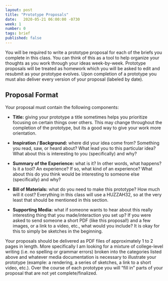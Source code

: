 ```yaml
---
layout: post
title: "Prototype Proposals"
date:   2020-05-21 06:00:00 -0730
week: 1
number: 0
tags: brief
published: false
---
```


You will be required to write a prototype proposal for each of the briefs you complete in this class. You can think of this as a tool to help organize your thoughts as you work through your ideas week-by-week. Prototype proposals will be treated as homework which you will be asked to edit and resubmit as your prototype evolves. Upon completion of a prototype you must also deliver every version of your proposal (labeled by date).

## Proposal Format

Your proposal must contain the following components:

* **Title:** giving your prototype a title sometimes helps you prioritize focusing on certain things over others. This may change throughout the completion of the prototype, but its a good way to give your work more orientation.

* **Inspiration / Background:** where did your idea come from? Something you read, saw, or heard about? What lead you to this particular idea? What about this is interesting to you (specifically) and why?

* **Summary of the Experience:** what is it? In other words, what happens? Is it a tool? An experience? If so, what kind of an experience? What about this do you think would be interesting to someone else (specifically) and why?

* **Bill of Materials:** what do you need to make this prototype? How much will it cost? Everything in this class will use a HUZZAH32, so at the very least that should be mentioned in this section.

* **Supporting Media:** what if someone wants to hear about this really interesting thing that you made/interaction you set up? If you were asked to send someone a short PDF (like this proposal!) and a few images, or a link to a video, etc., what would you include? It is okay for this to simply be sketches in the beginning.


Your proposals should be delivered as PDF files of approximately 1 to 2 pages in length. More specifically I am looking for a mixture of college-level writing (i.e. no spelling or grammar errors) broken into the categories listed above and whatever media documentation is necessary to illustrate your prototype (example: a rendering, a series of sketches, a link to a short video, etc.). Over the course of each prototype you will “fill in” parts of your proposal that are not yet complete/finalized.
